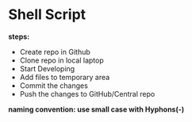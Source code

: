 # Shell Script

**steps:**

* Create repo in Github
* Clone repo in local laptop
* Start Developing
*  Add files to temporary area
* Commit the changes
* Push the changes to GitHub/Central repo

**naming convention: use small case with Hyphons(-)**